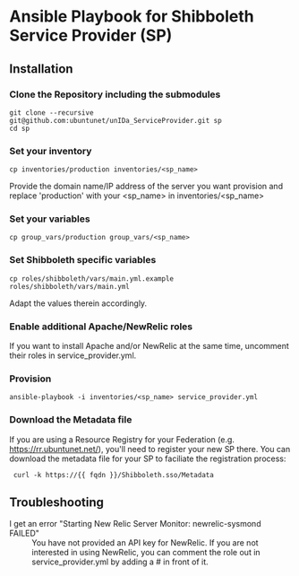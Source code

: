 # Ansible Playbook for Shibboleth Service Provider (SP)

## Installation

### Clone the Repository including the submodules

```
git clone --recursive git@github.com:ubuntunet/unIDa_ServiceProvider.git sp
cd sp
```

### Set your inventory

```
cp inventories/production inventories/<sp_name>
```

Provide the domain name/IP address of the server you want provision and replace 'production' with your <sp_name> in inventories/<sp_name>

### Set your variables

```
cp group_vars/production group_vars/<sp_name>
```

### Set Shibboleth specific variables

```
cp roles/shibboleth/vars/main.yml.example roles/shibboleth/vars/main.yml
```

Adapt the values therein accordingly.

### Enable additional Apache/NewRelic roles

If you want to install Apache and/or NewRelic at the same time, uncomment their roles in service_provider.yml.


### Provision

```
ansible-playbook -i inventories/<sp_name> service_provider.yml
```


### Download the Metadata file

If you are using a Resource Registry for your Federation (e.g. https://rr.ubuntunet.net/), you'll need to register your new SP there. You can download the metadata file for your SP to faciliate the registration process:

```
 curl -k https://{{ fqdn }}/Shibboleth.sso/Metadata
```

## Troubleshooting

<dl>
  <dt>
    I get an error "Starting New Relic Server Monitor: newrelic-sysmond FAILED"
  </dt>
  <dd>
    You have not provided an API key for NewRelic. If you are not interested in using NewRelic, you can comment the role out in service_provider.yml by adding a # in front of it.
  </dd>
</dl>